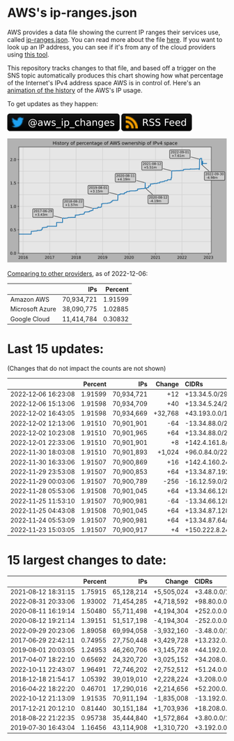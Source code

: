 # AWS's ip-ranges.json

AWS provides a data file showing the current IP ranges their
services use, called [ip-ranges.json](https://ip-ranges.amazonaws.com/ip-ranges.json).
You can read more about the file [here](https://docs.aws.amazon.com/general/latest/gr/aws-ip-ranges.html).
If you want to look up an IP address, you can see if it's from any of the cloud providers using [this tool](https://cloud-ips.s3-us-west-2.amazonaws.com/index.html).

This repository tracks changes to that file, and based off a trigger on the SNS topic 
automatically produces this chart showing how what percentage of the Internet's IPv4 
address space AWS is in control of.  Here's an 
[animation of the history](https://youtu.be/Su25yl7eol8) of the AWS's IP usage.

To get updates as they happen:

[![@aws_ip_changes on twitter](images/twitter_badge.svg)](https://twitter.com/aws_ip_changes) [![RSS Icon](images/rss_badge.svg)](https://raw.githubusercontent.com/seligman/aws-ip-ranges/master/rss.xml)

![History of AWS](history_count.svg)

[Comparing to other providers](https://github.com/seligman/cloud_sizes), as of 2022-12-06:

| | IPs | Percent |
| --- | ---: | ---: |
| Amazon AWS | 70,934,721 | 1.91599 |
| Microsoft Azure | 38,090,775 | 1.02885 |
| Google Cloud | 11,414,784 | 0.30832 |


# Last 15 updates:

(Changes that do not impact the counts are not shown)

| | Percent | IPs | Change | CIDRs |
| :--- | ---: | ---: | ---: | :--- |
| 2022&#8209;12&#8209;06&nbsp;16:23:08 | 1.91599 | 70,934,721 | +12 | +13.34.5.0/29,&nbsp;+13.34.5.8/30 |
| 2022&#8209;12&#8209;06&nbsp;15:13:06 | 1.91598 | 70,934,709 | +40 | +13.34.5.24/29,&nbsp;+13.34.5.32/29,&nbsp;+13.34.5.56/29,&nbsp;... |
| 2022&#8209;12&#8209;02&nbsp;16:43:05 | 1.91598 | 70,934,669 | +32,768 | +43.193.0.0/17 |
| 2022&#8209;12&#8209;02&nbsp;12:13:06 | 1.91510 | 70,901,901 | -64 | -13.34.88.0/26 |
| 2022&#8209;12&#8209;02&nbsp;10:23:08 | 1.91510 | 70,901,965 | +64 | +13.34.88.0/26 |
| 2022&#8209;12&#8209;01&nbsp;22:33:06 | 1.91510 | 70,901,901 | +8 | +142.4.161.8/29 |
| 2022&#8209;11&#8209;30&nbsp;18:03:08 | 1.91510 | 70,901,893 | +1,024 | +96.0.84.0/22 |
| 2022&#8209;11&#8209;30&nbsp;16:33:06 | 1.91507 | 70,900,869 | +16 | +142.4.160.248/29,&nbsp;+142.4.161.0/29 |
| 2022&#8209;11&#8209;29&nbsp;23:53:08 | 1.91507 | 70,900,853 | +64 | +13.34.87.192/26 |
| 2022&#8209;11&#8209;29&nbsp;00:03:06 | 1.91507 | 70,900,789 | -256 | -16.12.59.0/24 |
| 2022&#8209;11&#8209;28&nbsp;05:53:06 | 1.91508 | 70,901,045 | +64 | +13.34.66.128/26 |
| 2022&#8209;11&#8209;25&nbsp;11:53:10 | 1.91507 | 70,900,981 | -64 | -13.34.66.128/26 |
| 2022&#8209;11&#8209;25&nbsp;04:43:08 | 1.91508 | 70,901,045 | +64 | +13.34.87.128/26 |
| 2022&#8209;11&#8209;24&nbsp;05:53:09 | 1.91507 | 70,900,981 | +64 | +13.34.87.64/26 |
| 2022&#8209;11&#8209;23&nbsp;15:03:05 | 1.91507 | 70,900,917 | +4 | +150.222.8.240/30 |


# 15 largest changes to date:

| | Percent | IPs | Change | CIDRs |
| :--- | ---: | ---: | ---: | :--- |
| 2021&#8209;08&#8209;12&nbsp;18:31:15 | 1.75915 | 65,128,214 | +5,505,024 | +3.48.0.0/12,&nbsp;+35.96.0.0/12,&nbsp;+3.152.0.0/13,&nbsp;... |
| 2022&#8209;08&#8209;31&nbsp;20:33:06 | 1.93002 | 71,454,285 | +4,718,592 | +98.80.0.0/12,&nbsp;+184.32.0.0/12,&nbsp;+13.184.0.0/13,&nbsp;... |
| 2020&#8209;08&#8209;11&nbsp;16:19:14 | 1.50480 | 55,711,498 | +4,194,304 | +252.0.0.0/10 |
| 2020&#8209;08&#8209;12&nbsp;19:21:14 | 1.39151 | 51,517,198 | -4,194,304 | -252.0.0.0/10 |
| 2022&#8209;09&#8209;29&nbsp;20:23:06 | 1.89058 | 69,994,058 | -3,932,160 | -3.48.0.0/12,&nbsp;-35.96.0.0/12,&nbsp;-3.240.0.0/13,&nbsp;... |
| 2017&#8209;06&#8209;29&nbsp;22:42:11 | 0.74955 | 27,750,448 | +3,429,728 | +13.232.0.0/13,&nbsp;+34.240.0.0/13,&nbsp;+35.168.0.0/13,&nbsp;... |
| 2019&#8209;08&#8209;01&nbsp;20:03:05 | 1.24953 | 46,260,706 | +3,145,728 | +44.192.0.0/10,&nbsp;-3.192.0.0/12 |
| 2017&#8209;04&#8209;07&nbsp;18:22:10 | 0.65692 | 24,320,720 | +3,025,152 | +34.208.0.0/12,&nbsp;+34.224.0.0/12,&nbsp;+13.58.0.0/15,&nbsp;... |
| 2022&#8209;10&#8209;11&nbsp;22:43:07 | 1.96491 | 72,746,202 | +2,752,512 | +51.24.0.0/13,&nbsp;+57.104.0.0/13,&nbsp;+51.20.0.0/14,&nbsp;... |
| 2018&#8209;12&#8209;18&nbsp;21:54:17 | 1.05392 | 39,019,010 | +2,228,224 | +3.208.0.0/12,&nbsp;+3.224.0.0/12,&nbsp;+13.48.0.0/15 |
| 2016&#8209;04&#8209;22&nbsp;18:22:20 | 0.46701 | 17,290,016 | +2,214,656 | +52.200.0.0/13,&nbsp;+52.208.0.0/13,&nbsp;+52.36.0.0/14,&nbsp;... |
| 2022&#8209;10&#8209;12&nbsp;21:13:09 | 1.91535 | 70,911,194 | -1,835,008 | -13.192.0.0/13,&nbsp;-16.28.0.0/14,&nbsp;-40.172.0.0/14,&nbsp;... |
| 2017&#8209;12&#8209;21&nbsp;20:12:10 | 0.81440 | 30,151,184 | +1,703,936 | +18.208.0.0/13,&nbsp;+18.204.0.0/14,&nbsp;+18.224.0.0/14,&nbsp;... |
| 2018&#8209;08&#8209;22&nbsp;21:22:35 | 0.95738 | 35,444,840 | +1,572,864 | +3.80.0.0/12,&nbsp;+3.16.0.0/14,&nbsp;+3.40.0.0/14 |
| 2019&#8209;07&#8209;30&nbsp;16:43:04 | 1.16456 | 43,114,908 | +1,310,720 | +3.192.0.0/12,&nbsp;+15.222.0.0/15,&nbsp;+15.236.0.0/15 |
